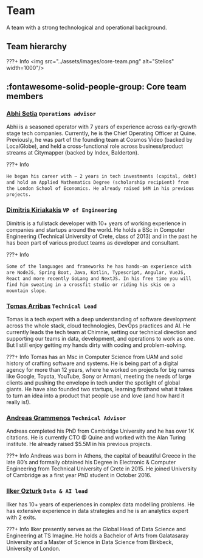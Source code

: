 # Team

A team with a strong technological and operational background.

## Team hierarchy

???+ Info
    <img src="../assets/images/core-team.png" alt="Stelios" width=1000"/>

## :fontawesome-solid-people-group: Core team members

### <a href="https://linkedin.com/in/abhis23" target="_blank"> Abhi Setia</a> `Operations advisor`

Abhi is a seasoned operator with 7 years of experience across early-growth stage tech companies. Currently, he is the Chief Operating Officer at Quine. Previously, he was part of the founding team at Cosmos Video (backed by LocalGlobe), and held a cross-functional role across business/product streams at Citymapper (backed by Index, Balderton). 

???+ Info

    He began his career with ~ 2 years in tech investments (capital, debt) and hold an Applied Mathematics Degree (scholarship recipient) from the London School of Economics. He already raised $4M in his previous projects.

### <a href="https://www.linkedin.com/in/kiriakakis/" target="_blank"> Dimitris Kiriakakis</a> `VP of Engineering`

Dimitris is a fullstack developer with 10+ years of working experience in companies and startups around the world. He holds a BSc in Computer Engineering (Technical University of Crete, class of 2013) and in the past he has been part of various product teams as developer and consultant.

???+ Info

    Some of the languages and frameworks he has hands-on experience with are NodeJS, Spring Boot, Java, Kotlin, Typescript, Angular, VueJS, React and more recently GoLang and NextJS. In his free time you will find him sweating in a crossfit studio or riding his skis on a mountain slope.

###  <a href="https://www.linkedin.com/in/tomups" target="_blank"> Tomas Arribas</a> `Technical Lead`

Tomas is a tech expert with a deep understanding of software development across the whole stack, cloud technologies, DevOps practices and AI. He currently leads the tech team at Chimnie, setting our technical direction and supporting our teams in data, development, and operations to work as one. But I still enjoy getting my hands dirty with coding and problem-solving. 

???+ Info
    Tomas has an Msc in Computer Science from UAM and solid history of crafting software and systems. He is being part of a digital agency for more than 12 years, where he worked on projects for big names like Google, Toyota, YouTube, Sony or Armani, meeting the needs of large clients and pushing the envelope in tech under the spotlight of global giants. He have also founded two startups, learning firsthand what it takes to turn an idea into a product that people use and love (and how hard it really is!).

###  <a href="https://www.turing.ac.uk/people/former-doctoral-students/andreas-grammenos" target="_blank"> Andreas Grammenos</a> `Technical Advisor`

Andreas completed his PhD from Cambridge University and he has over 1K citations. He is currently CTO @ Quine and worked with the Alan Turing institute. He already raised $5.5M in his previous projects.

???+ Info
    Andreas was born in Athens, the capital of beautiful Greece in the late 80’s and formally obtained his Degree in Electronic & Computer Engineering from Technical University of Crete in 2015. He joined University of Cambridge as a first year PhD student in October 2016.

### <a href="https://www.linkedin.com/in/iozturk/" target="_blank"> Ilker Ozturk</a> `Data & AI lead`

Ilker has 10+ years of experiences in complex data modelling problems. He has extensive experience in data strategies and he is an analytics expert with 2 exits.

???+ Info
    Ilker presently serves as the Global Head of Data Science and Engineering at TS Imagine. He holds a Bachelor of Arts from Galatasaray University and a Master of Science in Data Science from Birkbeck, University of London.